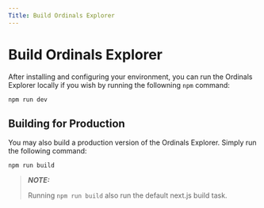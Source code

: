 ```yaml
---
Title: Build Ordinals Explorer
---
```


# Build Ordinals Explorer

After installing and configuring your environment, you can run the Ordinals Explorer locally if you wish by running the followning `npm` command:

`npm run dev`

## Building for Production

You may also build a production version of the Ordinals Explorer. Simply run the following command:

`npm run build`

> **_NOTE:_**
>
> Running `npm run build` also run the default next.js build task.
